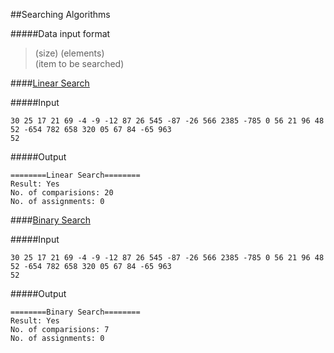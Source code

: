 ##Searching Algorithms

#####Data input format
> (size) (elements)<br/>
> (item to be searched)


####[Linear Search](https://github.com/debugger22/dsacrap/blob/master/search/linearsearch.cpp)

#####Input
```
30 25 17 21 69 -4 -9 -12 87 26 545 -87 -26 566 2385 -785 0 56 21 96 48 52 -654 782 658 320 05 67 84 -65 963
52
```

#####Output
```
========Linear Search========
Result: Yes
No. of comparisions: 20
No. of assignments: 0
```

####[Binary Search](https://github.com/debugger22/dsacrap/blob/master/search/binarysearch.cpp)

#####Input
```
30 25 17 21 69 -4 -9 -12 87 26 545 -87 -26 566 2385 -785 0 56 21 96 48 52 -654 782 658 320 05 67 84 -65 963
52
```

#####Output
```
========Binary Search========
Result: Yes
No. of comparisions: 7
No. of assignments: 0
```
